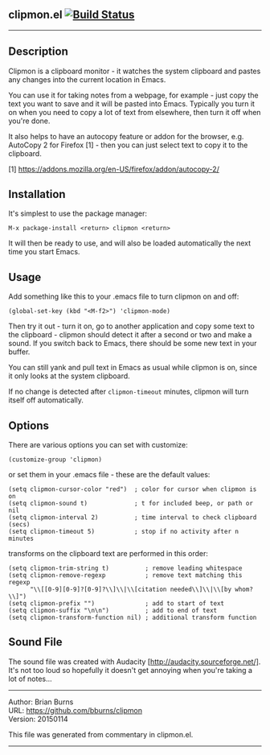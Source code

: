 
## clipmon.el [![Build Status](https://secure.travis-ci.org/bburns/clipmon.png?branch=master)](http://travis-ci.org/bburns/clipmon)
----


Description
----------------------------------------------------------------------------

Clipmon is a clipboard monitor - it watches the system clipboard and pastes
any changes into the current location in Emacs.

You can use it for taking notes from a webpage, for example - just copy the
text you want to save and it will be pasted into Emacs. Typically you turn it
on when you need to copy a lot of text from elsewhere, then turn it off when
you're done.

It also helps to have an autocopy feature or addon for the browser, e.g.
AutoCopy 2 for Firefox [1] - then you can just select text to copy it to the
clipboard.

[1] https://addons.mozilla.org/en-US/firefox/addon/autocopy-2/


Installation
----------------------------------------------------------------------------

It's simplest to use the package manager:

    M-x package-install <return> clipmon <return>

It will then be ready to use, and will also be loaded automatically the next
time you start Emacs.


Usage
----------------------------------------------------------------------------

Add something like this to your .emacs file to turn clipmon on and off:

    (global-set-key (kbd "<M-f2>") 'clipmon-mode)

Then try it out - turn it on, go to another application and copy some text to
the clipboard - clipmon should detect it after a second or two and make a
sound. If you switch back to Emacs, there should be some new text in your
buffer.

You can still yank and pull text in Emacs as usual while clipmon is on, since
it only looks at the system clipboard.

If no change is detected after `clipmon-timeout` minutes, clipmon will turn
itself off automatically.


Options
----------------------------------------------------------------------------

There are various options you can set with customize:

    (customize-group 'clipmon)

or set them in your .emacs file - these are the default values:

    (setq clipmon-cursor-color "red")  ; color for cursor when clipmon is on
    (setq clipmon-sound t)             ; t for included beep, or path or nil
    (setq clipmon-interval 2)          ; time interval to check clipboard (secs)
    (setq clipmon-timeout 5)           ; stop if no activity after n minutes

transforms on the clipboard text are performed in this order:

    (setq clipmon-trim-string t)          ; remove leading whitespace
    (setq clipmon-remove-regexp           ; remove text matching this regexp
          "\\[[0-9][0-9]?[0-9]?\\]\\|\\[citation needed\\]\\|\\[by whom?\\]")
    (setq clipmon-prefix "")              ; add to start of text
    (setq clipmon-suffix "\n\n")          ; add to end of text
    (setq clipmon-transform-function nil) ; additional transform function


Sound File
----------------------------------------------------------------------------

The sound file was created with Audacity [http://audacity.sourceforge.net/].
It's not too loud so hopefully it doesn't get annoying when you're taking a
lot of notes...


----

Author: Brian Burns  
URL: https://github.com/bburns/clipmon  
Version: 20150114  

This file was generated from commentary in clipmon.el.

----

